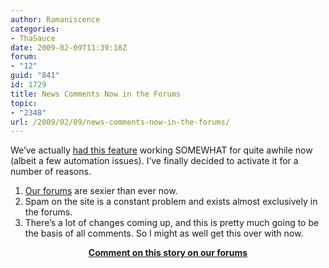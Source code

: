 ```yaml
---
author: Ramaniscence
categories:
- ThaSauce
date: 2009-02-09T11:39:18Z
forum:
- "12"
guid: "841"
id: 1729
title: News Comments Now in the Forums
topic:
- "2348"
url: /2009/02/09/news-comments-now-in-the-forums/
---
```


We&#8217;ve actually <a target="_blank" href="http://forums.thasauce.net/viewforum.php?f=18">had this feature</a> working SOMEWHAT for quite awhile now (albeit a few automation issues). I&#8217;ve finally decided to activate it for a number of reasons.

  1. <a target="_blank" href="http://forums.thasauce.net/">Our forums</a> are sexier than ever now.
  2. Spam on the site is a constant problem and exists almost exclusively in the forums.
  3. There&#8217;s a lot of changes coming up, and this is pretty much going to be the basis of all comments. So I might as well get this over with now.

<div align="center">
  <strong><a href="http://forums.thasauce.net/viewtopic.php?t=1856" target="_blank">Comment on this story on our forums</a><br /></strong>
</div>